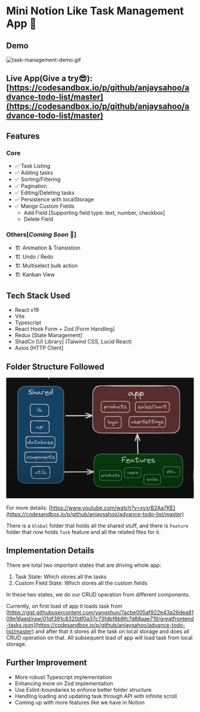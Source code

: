# Mini Notion Like Task Management App 📑

## Demo
![task-management-demo.gif](images/task-management-demo.gif)

## Live App(Give a try😎): [https://codesandbox.io/p/github/anjaysahoo/advance-todo-list/master](https://codesandbox.io/p/github/anjaysahoo/advance-todo-list/master)

## Features

### Core
- ✅ Task Listing
- ✅ Adding tasks
- ✅ Sorting/Filtering
- ✅ Pagination
- ✅ Editing/Deleting tasks
- ✅ Persistence with localStorage
- ✅ Mange Custom Fields
  - Add Field [Supporting field type: text, number, checkbox]
  - Delete Field

### Others[_Coming Soon_ 🫣]

- 🏗️ Animation & Transistion
- 🏗️ Undo / Redo
- 🏗️ Multiselect bulk action
- 🏗️ Kanban View

## Tech Stack Used
- React v19
- Vite
- Typescript
- React Hook Form + Zod [Form Handling]
- Redux [State Management]
- ShadCn [UI Library] (Talwind CSS, Lucid React)
- Axios [HTTP Client]

## Folder Structure Followed
![img.png](images/img.png)

For more details: [https://www.youtube.com/watch?v=xyxrB2Aa7KE](https://codesandbox.io/p/github/anjaysahoo/advance-todo-list/master)

There is a `Global` folder that holds all the shared stuff, and there is `Feature` folder
that now holds `Task` feature and all the related files for it.

## Implementation Details

There are total two important states that are driving whole app:
1. Task State: Which stores all the tasks
2. Custom Field State: Which stores all the custom fields 

In these two states, we do our CRUD operation from different components.

Currently, on first load of app it loads task from [https://gist.githubusercontent.com/yangshun/7acbe005af922e43a26dea8109e16aed/raw/01df391c8320df0a37c73fdbf6b8fc7d88aae719/greatfrontend-tasks.json](https://codesandbox.io/p/github/anjaysahoo/advance-todo-list/master)
and after that it stores all the task on local storage and does all CRUD operation on that. All 
subsequent load of app will load task from local storage.


## Further Improvement

- More robust Typescript implementation
- Enhancing more on Zod implementation
- Use Eslint-boundaries to enforce better folder structure
- Handling loading and updating task through API with infinite scroll
- Coming up with more features like we have in Notion
